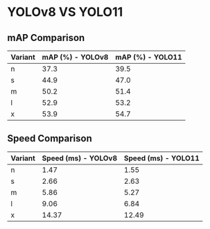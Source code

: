 ---
---

# YOLOv8 VS YOLO11

## mAP Comparison

| Variant | mAP (%) - YOLOv8 | mAP (%) - YOLO11 |
| ------- | ---------------- | ---------------- |
| n       | 37.3             | 39.5             |
| s       | 44.9             | 47.0             |
| m       | 50.2             | 51.4             |
| l       | 52.9             | 53.2             |
| x       | 53.9             | 54.7             |

## Speed Comparison

| Variant | Speed (ms) - YOLOv8 | Speed (ms) - YOLO11 |
| ------- | ------------------- | ------------------- |
| n       | 1.47                | 1.55                |
| s       | 2.66                | 2.63                |
| m       | 5.86                | 5.27                |
| l       | 9.06                | 6.84                |
| x       | 14.37               | 12.49               |
